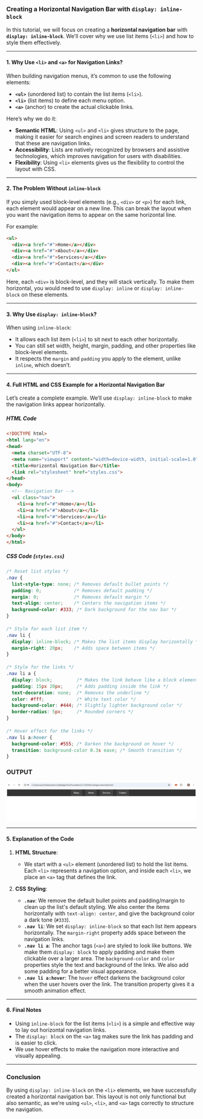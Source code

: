 
### Creating a Horizontal Navigation Bar with `display: inline-block`

In this tutorial, we will focus on creating a **horizontal navigation bar** with **`display: inline-block`**. We'll cover why we use list items (`<li>`) and how to style them effectively.

---

#### 1. Why Use `<li>` and `<a>` for Navigation Links?

When building navigation menus, it’s common to use the following elements:
- **`<ul>`** (unordered list) to contain the list items (`<li>`).
- **`<li>`** (list items) to define each menu option.
- **`<a>`** (anchor) to create the actual clickable links.

Here’s why we do it:
- **Semantic HTML**: Using `<ul>` and `<li>` gives structure to the page, making it easier for search engines and screen readers to understand that these are navigation links.
- **Accessibility**: Lists are natively recognized by browsers and assistive technologies, which improves navigation for users with disabilities.
- **Flexibility**: Using `<li>` elements gives us the flexibility to control the layout with CSS.

---

#### 2. The Problem Without `inline-block`

If you simply used block-level elements (e.g., `<div>` or `<p>`) for each link, each element would appear on a new line. This can break the layout when you want the navigation items to appear on the same horizontal line.

For example:

```html
<ul>
  <div><a href="#">Home</a></div>
  <div><a href="#">About</a></div>
  <div><a href="#">Services</a></div>
  <div><a href="#">Contact</a></div>
</ul>
```

Here, each `<div>` is block-level, and they will stack vertically. To make them horizontal, you would need to use `display: inline` or `display: inline-block` on these elements.

---

#### 3. Why Use `display: inline-block`?

When using `inline-block`:
- It allows each list item (`<li>`) to sit next to each other horizontally.
- You can still set width, height, margin, padding, and other properties like block-level elements.
- It respects the `margin` and `padding` you apply to the element, unlike `inline`, which doesn’t.

---

#### 4. Full HTML and CSS Example for a Horizontal Navigation Bar

Let’s create a complete example. We’ll use `display: inline-block` to make the navigation links appear horizontally.

##### HTML Code

```html
<!DOCTYPE html>
<html lang="en">
<head>
  <meta charset="UTF-8">
  <meta name="viewport" content="width=device-width, initial-scale=1.0">
  <title>Horizontal Navigation Bar</title>
  <link rel="stylesheet" href="styles.css">
</head>
<body>
  <!-- Navigation Bar -->
  <ul class="nav">
    <li><a href="#">Home</a></li>
    <li><a href="#">About</a></li>
    <li><a href="#">Services</a></li>
    <li><a href="#">Contact</a></li>
  </ul>
</body>
</html>
```

##### CSS Code (`styles.css`)

```css
/* Reset list styles */
.nav {
  list-style-type: none; /* Removes default bullet points */
  padding: 0;            /* Removes default padding */
  margin: 0;             /* Removes default margin */
  text-align: center;    /* Centers the navigation items */
  background-color: #333; /* Dark background for the nav bar */
}

/* Style for each list item */
.nav li {
  display: inline-block; /* Makes the list items display horizontally */
  margin-right: 20px;    /* Adds space between items */
}

/* Style for the links */
.nav li a {
  display: block;         /* Makes the link behave like a block element */
  padding: 15px 20px;     /* Adds padding inside the link */
  text-decoration: none;  /* Removes the underline */
  color: #fff;            /* White text color */
  background-color: #444; /* Slightly lighter background color */
  border-radius: 5px;     /* Rounded corners */
}

/* Hover effect for the links */
.nav li a:hover {
  background-color: #555; /* Darken the background on hover */
  transition: background-color 0.3s ease; /* Smooth transition */
}
```

### OUTPUT 
![alt text](image.png)

---

#### 5. Explanation of the Code

1. **HTML Structure**:
   - We start with a `<ul>` element (unordered list) to hold the list items. Each `<li>` represents a navigation option, and inside each `<li>`, we place an `<a>` tag that defines the link.
   
2. **CSS Styling**:
   - **`.nav`**: We remove the default bullet points and padding/margin to clean up the list's default styling. We also center the items horizontally with `text-align: center`, and give the background color a dark tone (`#333`).
   - **`.nav li`**: We set `display: inline-block` so that each list item appears horizontally. The `margin-right` property adds space between the navigation links.
   - **`.nav li a`**: The anchor tags (`<a>`) are styled to look like buttons. We make them `display: block` to apply padding and make them clickable over a larger area. The `background-color` and `color` properties style the text and background of the links. We also add some padding for a better visual appearance.
   - **`.nav li a:hover`**: The `hover` effect darkens the background color when the user hovers over the link. The transition property gives it a smooth animation effect.

---

#### 6. Final Notes

- Using `inline-block` for the list items (`<li>`) is a simple and effective way to lay out horizontal navigation links.
- The `display: block` on the `<a>` tag makes sure the link has padding and is easier to click.
- We use hover effects to make the navigation more interactive and visually appealing.

---

### Conclusion

By using `display: inline-block` on the `<li>` elements, we have successfully created a horizontal navigation bar. This layout is not only functional but also semantic, as we’re using `<ul>`, `<li>`, and `<a>` tags correctly to structure the navigation.
